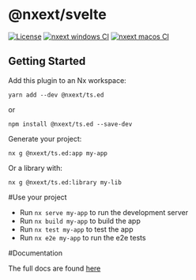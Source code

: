 # @nxext/svelte

[![License](https://img.shields.io/npm/l/@nxext/svelte.svg?style=flat-square)]()
[![nxext windows CI](https://github.com/DominikPieper/nx-extensions/workflows/nxext%20windows%20CI/badge.svg)]()
[![nxext macos CI](https://github.com/DominikPieper/nx-extensions/workflows/nxext%20macos%20CI/badge.svg)]()

## Getting Started

Add this plugin to an Nx workspace:

```
yarn add --dev @nxext/ts.ed
```

or

```
npm install @nxext/ts.ed --save-dev
```

Generate your project:

```
nx g @nxext/ts.ed:app my-app
```

Or a library with:

```
nx g @nxext/ts.ed:library my-lib
```

#Use your project

* Run ``nx serve my-app`` to run the development server
* Run ``nx build my-app`` to build the app
* Run ``nx test my-app`` to test the app
* Run ``nx e2e my-app`` to run the e2e tests

#Documentation

The full docs are found [here](https://nxext.dev/docs/ts.ed/overview)
